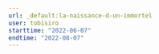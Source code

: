 ```yaml
---
url: _default:la-naissance-d-un-immortel
user: tobisiro
starttime: "2022-06-07"
endtime: "2022-08-07"
---
```

<reserve />